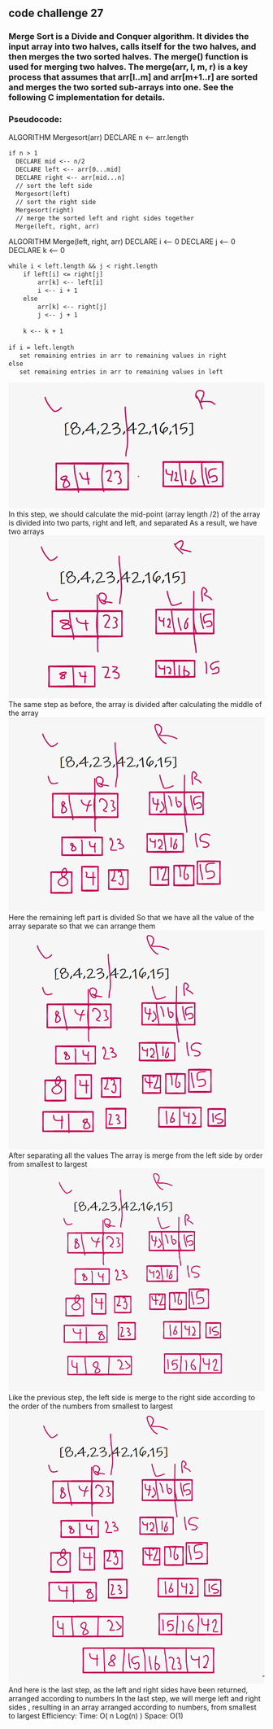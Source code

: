 ## code challenge 27
### Merge Sort is a Divide and Conquer algorithm. It divides the input array into two halves, calls itself for the two halves, and then merges the two sorted halves. The merge() function is used for merging two halves. The merge(arr, l, m, r) is a key process that assumes that arr[l..m] and arr[m+1..r] are sorted and merges the two sorted sub-arrays into one. See the following C implementation for details.
### Pseudocode:
ALGORITHM Mergesort(arr)
DECLARE n <-- arr.length

    if n > 1
      DECLARE mid <-- n/2
      DECLARE left <-- arr[0...mid]
      DECLARE right <-- arr[mid...n]
      // sort the left side
      Mergesort(left)
      // sort the right side
      Mergesort(right)
      // merge the sorted left and right sides together
      Merge(left, right, arr)

ALGORITHM Merge(left, right, arr)
DECLARE i <-- 0
DECLARE j <-- 0
DECLARE k <-- 0

    while i < left.length && j < right.length
        if left[i] <= right[j]
            arr[k] <-- left[i]
            i <-- i + 1
        else
            arr[k] <-- right[j]
            j <-- j + 1

        k <-- k + 1

    if i = left.length
       set remaining entries in arr to remaining values in right
    else
       set remaining entries in arr to remaining values in left
![step one](img/step127.png)
In this step, we should calculate the mid-point (array length /2) of the array is divided into two parts, right and left, and separated As a result, we have two arrays
![step two](img/step227.png)
The same step as before, the array is divided after calculating the middle of the array
![step three](img/step327.png)
Here the remaining left part is divided So that we have all the value of the array separate so that we can arrange them
![step four](img/step427.png)
After separating all the values The array is merge from the left side by order from smallest to largest
![step five](img/step527.png)
Like the previous step, the left side is merge to the right side according to the order of the numbers from smallest to largest
![step six](img/step627.png)
And here is the last step, as the left and right sides have been returned, arranged according to numbers In the last step, we will merge left and right sides , resulting in an array arranged according to numbers, from smallest to largest
Efficiency:
Time: O( n Log(n) )
Space: O(1)